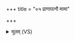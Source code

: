 +++
title = "०५ प्राणापानौ मामा"

+++
<details><summary>मूलम् (VS)</summary>

प्राणा॑पानौ॒ मामा॑ हासिष्टं॒ मा जने॒ प्र मे॑षि ॥
</details>